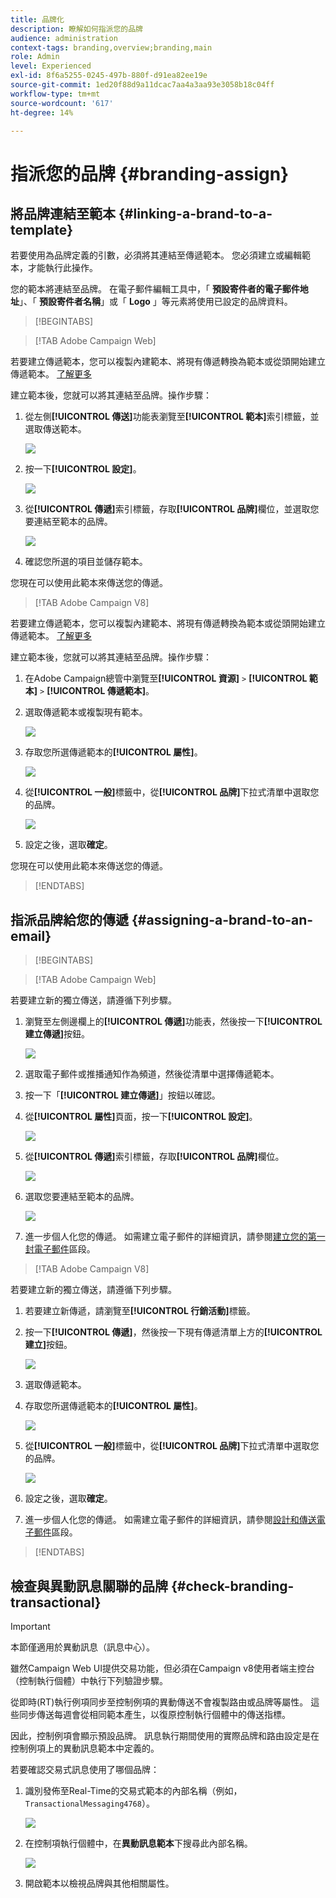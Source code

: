 ```yaml
---
title: 品牌化
description: 瞭解如何指派您的品牌
audience: administration
context-tags: branding,overview;branding,main
role: Admin
level: Experienced
exl-id: 8f6a5255-0245-497b-880f-d91ea82ee19e
source-git-commit: 1ed20f88d9a11dcac7aa4a3aa93e3058b18c04ff
workflow-type: tm+mt
source-wordcount: '617'
ht-degree: 14%

---
```


# 指派您的品牌 {#branding-assign}

## 將品牌連結至範本 {#linking-a-brand-to-a-template}

若要使用為品牌定義的引數，必須將其連結至傳遞範本。 您必須建立或編輯範本，才能執行此操作。

您的範本將連結至品牌。 在電子郵件編輯工具中，「 **預設寄件者的電子郵件地址**」、「 **預設寄件者名稱**」或「 **Logo** 」等元素將使用已設定的品牌資料。

>[!BEGINTABS]

>[!TAB Adobe Campaign Web]

若要建立傳遞範本，您可以複製內建範本、將現有傳遞轉換為範本或從頭開始建立傳遞範本。 [了解更多](../../msg/delivery-template.md)

建立範本後，您就可以將其連結至品牌。操作步驟：

1. 從左側&#x200B;**[!UICONTROL 傳送]**&#x200B;功能表瀏覽至&#x200B;**[!UICONTROL 範本]**&#x200B;索引標籤，並選取傳送範本。

   ![](assets/branding_assign_web_1.png)

1. 按一下&#x200B;**[!UICONTROL 設定]**。

   ![](assets/branding_assign_web_2.png)

1. 從&#x200B;**[!UICONTROL 傳遞]**&#x200B;索引標籤，存取&#x200B;**[!UICONTROL 品牌]**&#x200B;欄位，並選取您要連結至範本的品牌。

   ![](assets/branding_assign_web_3.png)

1. 確認您所選的項目並儲存範本。

您現在可以使用此範本來傳送您的傳遞。

>[!TAB Adobe Campaign V8]

若要建立傳遞範本，您可以複製內建範本、將現有傳遞轉換為範本或從頭開始建立傳遞範本。 [了解更多](https://experienceleague.adobe.com/docs/campaign/campaign-v8/send/create-templates.html)

建立範本後，您就可以將其連結至品牌。操作步驟：

1. 在Adobe Campaign總管中瀏覽至&#x200B;**[!UICONTROL 資源]** `>` **[!UICONTROL 範本]** `>` **[!UICONTROL 傳遞範本]**。

1. 選取傳遞範本或複製現有範本。

   ![](assets/branding_assign_V8_1.png)

1. 存取您所選傳遞範本的&#x200B;**[!UICONTROL 屬性]**。

   ![](assets/branding_assign_V8_2.png)

1. 從&#x200B;**[!UICONTROL 一般]**&#x200B;標籤中，從&#x200B;**[!UICONTROL 品牌]**&#x200B;下拉式清單中選取您的品牌。

   ![](assets/branding_assign_V8_3.png)

1. 設定之後，選取&#x200B;**確定**。

您現在可以使用此範本來傳送您的傳遞。

>[!ENDTABS]

## 指派品牌給您的傳遞 {#assigning-a-brand-to-an-email}

>[!BEGINTABS]

>[!TAB Adobe Campaign Web]

若要建立新的獨立傳送，請遵循下列步驟。

1. 瀏覽至左側邊欄上的&#x200B;**[!UICONTROL 傳遞]**&#x200B;功能表，然後按一下&#x200B;**[!UICONTROL 建立傳遞]**&#x200B;按鈕。

   ![](assets/branding_assign_web_4.png)

1. 選取電子郵件或推播通知作為頻道，然後從清單中選擇傳遞範本。

1. 按一下「**[!UICONTROL 建立傳遞]**」按鈕以確認。

1. 從&#x200B;**[!UICONTROL 屬性]**&#x200B;頁面，按一下&#x200B;**[!UICONTROL 設定]**。

   ![](assets/branding_assign_web_5.png)

1. 從&#x200B;**[!UICONTROL 傳遞]**&#x200B;索引標籤，存取&#x200B;**[!UICONTROL 品牌]**&#x200B;欄位。

   ![](assets/branding_assign_web_6.png)

1. 選取您要連結至範本的品牌。

   ![](assets/branding_assign_web_7.png)

1. 進一步個人化您的傳遞。 如需建立電子郵件的詳細資訊，請參閱[建立您的第一封電子郵件](../../email/create-email.md)區段。

>[!TAB Adobe Campaign V8]

若要建立新的獨立傳送，請遵循下列步驟。

1. 若要建立新傳遞，請瀏覽至&#x200B;**[!UICONTROL 行銷活動]**&#x200B;標籤。

1. 按一下&#x200B;**[!UICONTROL 傳遞]**，然後按一下現有傳遞清單上方的&#x200B;**[!UICONTROL 建立]**&#x200B;按鈕。

   ![](assets/branding_assign_V8_4.png)

1. 選取傳遞範本。

1. 存取您所選傳遞範本的&#x200B;**[!UICONTROL 屬性]**。

   ![](assets/branding_assign_V8_5.png)

1. 從&#x200B;**[!UICONTROL 一般]**&#x200B;標籤中，從&#x200B;**[!UICONTROL 品牌]**&#x200B;下拉式清單中選取您的品牌。

   ![](assets/branding_assign_V8_6.png)

1. 設定之後，選取&#x200B;**確定**。

1. 進一步個人化您的傳遞。 如需建立電子郵件的詳細資訊，請參閱[設計和傳送電子郵件](../../email/create-email.md)區段。

>[!ENDTABS]

## 檢查與異動訊息關聯的品牌 {#check-branding-transactional}

>[!IMPORTANT]
>
>本節僅適用於異動訊息（訊息中心）。
>
>雖然Campaign Web UI提供交易功能，但必須在Campaign v8使用者端主控台（控制執行個體）中執行下列驗證步驟。

從即時(RT)執行例項同步至控制例項的異動傳送不會複製路由或品牌等屬性。 這些同步傳送每週會從相同範本產生，以復原控制執行個體中的傳送指標。

因此，控制例項會顯示預設品牌。 訊息執行期間使用的實際品牌和路由設定是在控制例項上的異動訊息範本中定義的。

若要確認交易式訊息使用了哪個品牌：

1. 識別發佈至Real-Time的交易式範本的內部名稱（例如，`TransactionalMessaging4768`）。

   ![](assets/branding-transactional.png)

1. 在控制項執行個體中，在&#x200B;**異動訊息範本**&#x200B;下搜尋此內部名稱。

   ![](assets/branding-transactional2.png)

1. 開啟範本以檢視品牌與其他相關屬性。
